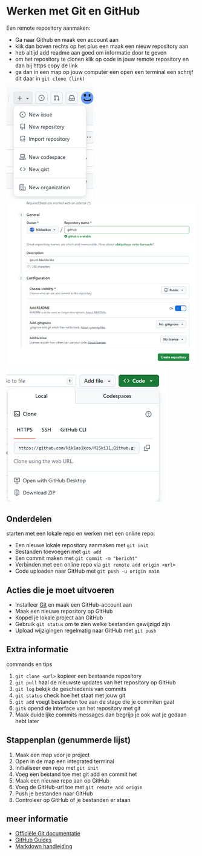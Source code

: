 # Werken met Git en GitHub

Een remote repository aanmaken:

* Ga naar Github en maak een account aan
* klik dan boven rechts op het plus een maak een nieuw repository aan
* heb altijd add readme aan goed om informatie door te geven
* om het repository te clonen klik op code in jouw remote repository en dan bij https copy de link
* ga dan in een map op jouw computer een open een terminal een schrijf dit daar in `git clone (link)`

![afbeelding met het plus](/Les5/images/Schermafbeelding%202025-09-27%20215422.png)
![afbeelding met het het repository maken](/Les5/images/Schermafbeelding%202025-09-27%20215443.png)
![afbeelding met de clone link](/Les5/images/Schermafbeelding%202025-09-27%20215524.png)


## Onderdelen

starten met een lokale repo en werken met een online repo:

- Een nieuwe lokale repository aanmaken met `git init`
- Bestanden toevoegen met `git add`
- Een commit maken met `git commit -m "bericht"`
- Verbinden met een online repo via `git remote add origin <url>`
- Code uploaden naar GitHub met `git push -u origin main`

## Acties die je moet uitvoeren

- Installeer [Git](https://git-scm.com) en maak een GitHub-account aan
- Maak een nieuwe repository op GitHub
- Koppel je lokale project aan GitHub
- Gebruik `git status` om te zien welke bestanden gewijzigd zijn
- Upload wijzigingen regelmatig naar GitHub met `git push`

## Extra informatie

commands en tips

1. `git clone <url>`  kopieer een bestaande repository
2. `git pull`  haal de nieuwste updates van het repository op GitHub
3. `git log`  bekijk de geschiedenis van commits
4. `git status`  check hoe het staat met jouw git
5. `git add` voegt bestanden toe aan de stage die je commiten gaat
6. `gitk` opend de interface van het repository met git 
7. Maak duidelijke commits messages dan begrijp je ook wat je gedaan hebt later

## Stappenplan (genummerde lijst)

1. Maak een map voor je project
2. Open in de map een integrated terminal
3. Initialiseer een repo met `git init`
4. Voeg een bestand toe met git add en commit het
5. Maak een nieuwe repo aan op GitHub
6. Voeg de GitHub-url toe met `git remote add origin`
7. Push je bestanden naar GitHub
8. Controleer op GitHub of je bestanden er staan


## meer informatie

- [Officiële Git documentatie](https://git-scm.com/doc)
- [GitHub Guides](https://docs.github.com/nl/get-started)
- [Markdown handleiding](https://www.markdownguide.org/basic-syntax/)

